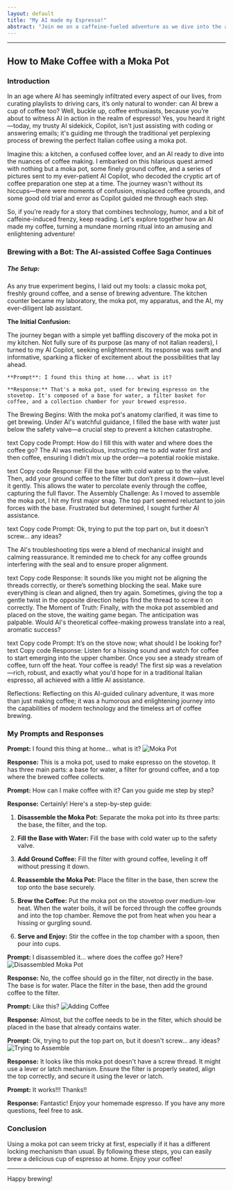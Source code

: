 ```yaml
---
layout: default
title: "My AI made my Espresso!"
abstract: "Join me on a caffeine-fueled adventure as we dive into the art of brewing espresso with a moka pot—a journey filled with twists, turns, and a bit of mayhem. From identifying this mysterious kitchen gadget to sipping the perfect cup, discover the simple joys and minor mishaps of mastering this traditional coffee-making method. Ready your cups and your curiosity, because espresso is about to get exciting"
---
```

---

## How to Make Coffee with a Moka Pot

### Introduction

In an age where AI has seemingly infiltrated every aspect of our lives, from curating playlists to driving cars, it’s only natural to wonder: can AI brew a cup of coffee too? Well, buckle up, coffee enthusiasts, because you’re about to witness AI in action in the realm of espresso! Yes, you heard it right—today, my trusty AI sidekick, Copilot, isn't just assisting with coding or answering emails; it's guiding me through the traditional yet perplexing process of brewing the perfect Italian coffee using a moka pot.

Imagine this: a kitchen, a confused coffee lover, and an AI ready to dive into the nuances of coffee making. I embarked on this hilarious quest armed with nothing but a moka pot, some finely ground coffee, and a series of pictures sent to my ever-patient AI Copilot, who decoded the cryptic art of coffee preparation one step at a time. The journey wasn't without its hiccups—there were moments of confusion, misplaced coffee grounds, and some good old trial and error as Copilot guided me through each step.

So, if you’re ready for a story that combines technology, humor, and a bit of caffeine-induced frenzy, keep reading. Let's explore together how an AI made my coffee, turning a mundane morning ritual into an amusing and enlightening adventure!

### Brewing with a Bot: The AI-assisted Coffee Saga Continues

##### The Setup: #####
As any true experiment begins, I laid out my tools: a classic moka pot, freshly ground coffee, and a sense of brewing adventure. The kitchen counter became my laboratory, the moka pot, my apparatus, and the AI, my ever-diligent lab assistant.

**The Initial Confusion:**

The journey began with a simple yet baffling discovery of the moka pot in my kitchen. Not fully sure of its purpose (as many of not italian readers), I turned to my AI Copilot, seeking enlightenment. Its response was swift and informative, sparking a flicker of excitement about the possibilities that lay ahead.

```**Prompt**: I found this thing at home... what is it?```

```**Response:** That's a moka pot, used for brewing espresso on the stovetop. It's composed of a base for water, a filter basket for coffee, and a collection chamber for your brewed espresso. ```

The Brewing Begins:
With the moka pot's anatomy clarified, it was time to get brewing. Under AI's watchful guidance, I filled the base with water just below the safety valve—a crucial step to prevent a kitchen catastrophe.

text
Copy code
Prompt: How do I fill this with water and where does the coffee go?
The AI was meticulous, instructing me to add water first and then coffee, ensuring I didn’t mix up the order—a potential rookie mistake.

text
Copy code
Response: Fill the base with cold water up to the valve. Then, add your ground coffee to the filter but don’t press it down—just level it gently. This allows the water to percolate evenly through the coffee, capturing the full flavor.
The Assembly Challenge:
As I moved to assemble the moka pot, I hit my first major snag. The top part seemed reluctant to join forces with the base. Frustrated but determined, I sought further AI assistance.

text
Copy code
Prompt: Ok, trying to put the top part on, but it doesn't screw... any ideas?

The AI's troubleshooting tips were a blend of mechanical insight and calming reassurance. It reminded me to check for any coffee grounds interfering with the seal and to ensure proper alignment.

text
Copy code
Response: It sounds like you might not be aligning the threads correctly, or there’s something blocking the seal. Make sure everything is clean and aligned, then try again. Sometimes, giving the top a gentle twist in the opposite direction helps find the thread to screw it on correctly.
The Moment of Truth:
Finally, with the moka pot assembled and placed on the stove, the waiting game began. The anticipation was palpable. Would AI's theoretical coffee-making prowess translate into a real, aromatic success?

text
Copy code
Prompt: It’s on the stove now; what should I be looking for?
text
Copy code
Response: Listen for a hissing sound and watch for coffee to start emerging into the upper chamber. Once you see a steady stream of coffee, turn off the heat. Your coffee is ready!
The first sip was a revelation—rich, robust, and exactly what you'd hope for in a traditional Italian espresso, all achieved with a little AI assistance.

Reflections:
Reflecting on this AI-guided culinary adventure, it was more than just making coffee; it was a humorous and enlightening journey into the capabilities of modern technology and the timeless art of coffee brewing.



































### My Prompts and Responses

**Prompt:** I found this thing at home... what is it?
![Moka Pot](image-url.jpeg)

**Response:** This is a moka pot, used to make espresso on the stovetop. It has three main parts: a base for water, a filter for ground coffee, and a top where the brewed coffee collects.

**Prompt:** How can I make coffee with it? Can you guide me step by step?

**Response:** 
Certainly! Here's a step-by-step guide:

1. **Disassemble the Moka Pot:**
   Separate the moka pot into its three parts: the base, the filter, and the top.

2. **Fill the Base with Water:**
   Fill the base with cold water up to the safety valve.

3. **Add Ground Coffee:**
   Fill the filter with ground coffee, leveling it off without pressing it down.

4. **Reassemble the Moka Pot:**
   Place the filter in the base, then screw the top onto the base securely.

5. **Brew the Coffee:**
   Put the moka pot on the stovetop over medium-low heat. When the water boils, it will be forced through the coffee grounds and into the top chamber. Remove the pot from heat when you hear a hissing or gurgling sound.

6. **Serve and Enjoy:**
   Stir the coffee in the top chamber with a spoon, then pour into cups.

**Prompt:** I disassembled it... where does the coffee go? Here?
![Disassembled Moka Pot](image-url2.jpeg)

**Response:** 
No, the coffee should go in the filter, not directly in the base. The base is for water. Place the filter in the base, then add the ground coffee to the filter.

**Prompt:** Like this? 
![Adding Coffee](image-url3.jpeg)

**Response:** 
Almost, but the coffee needs to be in the filter, which should be placed in the base that already contains water.

**Prompt:** Ok, trying to put the top part on, but it doesn't screw... any ideas?
![Trying to Assemble](image-url4.jpeg)

**Response:**
It looks like this moka pot doesn't have a screw thread. It might use a lever or latch mechanism. Ensure the filter is properly seated, align the top correctly, and secure it using the lever or latch.

**Prompt:** It works!!! Thanks!!

**Response:** 
Fantastic! Enjoy your homemade espresso. If you have any more questions, feel free to ask.

### Conclusion

Using a moka pot can seem tricky at first, especially if it has a different locking mechanism than usual. By following these steps, you can easily brew a delicious cup of espresso at home. Enjoy your coffee!


---

Happy brewing!

